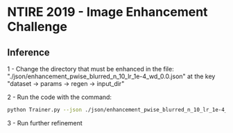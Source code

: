 # NTIRE 2019 - Image Enhancement Challenge

## Inference

1 - Change the directory that must be enhanced in the file: "./json/enhancement\_pwise\_blurred\_n\_10\_lr\_1e-4\_wd\_0.0.json" at the key "dataset -> params -> regen -> input_dir"

2 - Run the code with the command: 

```sh
python Trainer.py --json ./json/enhancement_pwise_blurred_n_10_lr_1e-4_wd_0.0.json --regen
```

3 - Run further refinement
